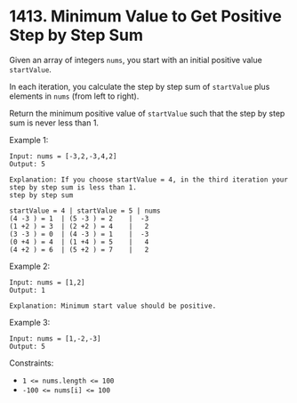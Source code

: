 # 1413. Minimum Value to Get Positive Step by Step Sum

Given an array of integers `nums`, you start with an initial positive value `startValue`.

In each iteration, you calculate the step by step sum of `startValue` plus elements in `nums` (from left to right).

Return the minimum positive value of `startValue` such that the step by step sum is never less than 1.



Example 1:

    Input: nums = [-3,2,-3,4,2]
    Output: 5
    
    Explanation: If you choose startValue = 4, in the third iteration your step by step sum is less than 1.
    step by step sum
    
    startValue = 4 | startValue = 5 | nums
    (4 -3 ) = 1  | (5 -3 ) = 2    |  -3
    (1 +2 ) = 3  | (2 +2 ) = 4    |   2
    (3 -3 ) = 0  | (4 -3 ) = 1    |  -3
    (0 +4 ) = 4  | (1 +4 ) = 5    |   4
    (4 +2 ) = 6  | (5 +2 ) = 7    |   2

Example 2:

    Input: nums = [1,2]
    Output: 1

    Explanation: Minimum start value should be positive.

Example 3:

    Input: nums = [1,-2,-3]
    Output: 5


Constraints:
- `1 <= nums.length <= 100`
- `-100 <= nums[i] <= 100`
